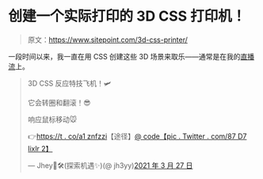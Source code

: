 # 创建一个实际打印的 3D CSS 打印机！

> 原文：<https://www.sitepoint.com/3d-css-printer/>

一段时间以来，我一直在用 CSS 创建这些 3D 场景来取乐——通常是在我的[直播流](https://twitch.tv/jh3yy)上。

> 3D CSS 反应特技飞机！🛩️
> 
> 它会转圈和翻滚！😎
> 
> 响应鼠标移动🐭
> 
> 👉[https://t . co/a1 znfzzi](https://t.co/A1zNmfEzzi)【途径】[@ code](https://twitter.com/CodePen?ref_src=twsrc%5Etfw)[【pic . Twitter . com/87 D7 lixlr 2】](https://t.co/87D7LIXLr2)
> 
> — Jhey🐻🛠(探索机遇✨)(@ jh3yy)[2021 年 3 月 27 日](https://twitter.com/jh3yy/status/1375639377150410758?ref_src=twsrc%5Etfw)